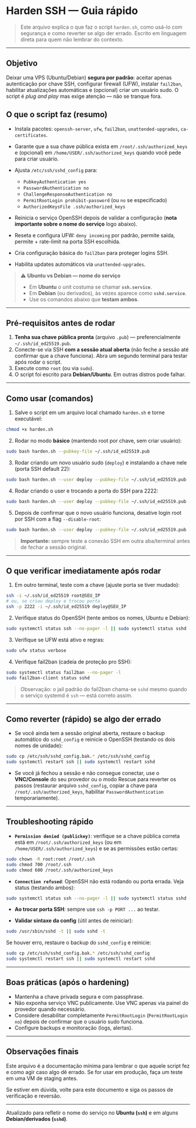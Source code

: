 # Harden SSH — Guia rápido 
> Este arquivo explica o que faz o script `harden.sh`, como usá-lo com segurança e como reverter se algo der errado. Escrito em linguagem direta para quem não lembrar do contexto.

---

## Objetivo

Deixar uma VPS (Ubuntu/Debian) **segura por padrão**: aceitar apenas autenticação por chave SSH, configurar firewall (UFW), instalar `fail2ban`, habilitar atualizações automáticas e (opcional) criar um usuário sudo. O script é *plug and play* mas exige atenção — não se tranque fora.

## O que o script faz (resumo)

* Instala pacotes: `openssh-server`, `ufw`, `fail2ban`, `unattended-upgrades`, `ca-certificates`.
* Garante que a sua chave pública exista em `/root/.ssh/authorized_keys` e (opcional) em `/home/USER/.ssh/authorized_keys` quando você pede para criar usuário.
* Ajusta `/etc/ssh/sshd_config` para:

  * `PubkeyAuthentication yes`
  * `PasswordAuthentication no`
  * `ChallengeResponseAuthentication no`
  * `PermitRootLogin prohibit-password` (ou `no` se especificado)
  * `AuthorizedKeysFile .ssh/authorized_keys`
* Reinicia o serviço OpenSSH depois de validar a configuração (**nota importante sobre o nome do serviço** logo abaixo).
* Reseta e configura UFW: `deny incoming` por padrão, permite saída, permite + rate-limit na porta SSH escolhida.
* Cria configuração básica do `fail2ban` para proteger logins SSH.
* Habilita updates automáticos via `unattended-upgrades`.

> ⚠️ **Ubuntu vs Debian — nome do serviço**
>
> * Em **Ubuntu** o unit costuma se chamar **`ssh.service`**.
> * Em **Debian** (ou derivados), às vezes aparece como **`sshd.service`**.
> * Use os comandos abaixo que **testam ambos**.

---

## Pré-requisitos antes de rodar

1. **Tenha sua chave pública pronta** (arquivo `.pub`) — preferencialmente `~/.ssh/id_ed25519.pub`.
2. Conecte-se via SSH **com a sessão atual aberta** (não feche a sessão até confirmar que a chave funciona). Abra um segundo terminal para testar após rodar o script.
3. Execute como `root` (ou via `sudo`).
4. O script foi escrito para **Debian/Ubuntu**. Em outras distros pode falhar.

---

## Como usar (comandos)

1. Salve o script em um arquivo local chamado `harden.sh` e torne executável:

```bash
chmod +x harden.sh
```

2. Rodar no modo **básico** (mantendo root por chave, sem criar usuário):

```bash
sudo bash harden.sh --pubkey-file ~/.ssh/id_ed25519.pub
```

3. Rodar criando um novo usuário sudo (`deploy`) e instalando a chave nele (porta SSH default 22):

```bash
sudo bash harden.sh --user deploy --pubkey-file ~/.ssh/id_ed25519.pub
```

4. Rodar criando o user e trocando a porta do SSH para 2222:

```bash
sudo bash harden.sh --user deploy --pubkey-file ~/.ssh/id_ed25519.pub --ssh-port 2222
```

5. Depois de confirmar que o novo usuário funciona, desative login root por SSH com a flag `--disable-root`:

```bash
sudo bash harden.sh --user deploy --pubkey-file ~/.ssh/id_ed25519.pub --disable-root
```

> **Importante:** sempre teste a conexão SSH em outra aba/terminal antes de fechar a sessão original.

---

## O que verificar imediatamente após rodar

1. Em outro terminal, teste com a chave (ajuste porta se tiver mudado):

```bash
ssh -i ~/.ssh/id_ed25519 root@SEU_IP
# ou, se criou deploy e trocou porta
ssh -p 2222 -i ~/.ssh/id_ed25519 deploy@SEU_IP
```

2. Verifique status do OpenSSH (tente ambos os nomes, Ubuntu e Debian):

```bash
sudo systemctl status ssh --no-pager -l || sudo systemctl status sshd --no-pager -l
```

3. Verifique se UFW está ativo e regras:

```bash
sudo ufw status verbose
```

4. Verifique fail2ban (cadeia de proteção pro SSH):

```bash
sudo systemctl status fail2ban --no-pager -l
sudo fail2ban-client status sshd
```

> Observação: o jail padrão do fail2ban chama-se `sshd` mesmo quando o serviço systemd é `ssh` — está correto assim.

---

## Como reverter (rápido) se algo der errado

* Se você ainda tem a sessão original aberta, restaure o backup automático do `sshd_config` e reinicie o OpenSSH (testando os dois nomes de unidade):

```bash
sudo cp /etc/ssh/sshd_config.bak.* /etc/ssh/sshd_config
sudo systemctl restart ssh || sudo systemctl restart sshd
```

* Se você já fechou a sessão e não consegue conectar, use o **VNC/Console** do seu provedor ou o modo Rescue para reverter os passos (restaurar arquivo `sshd_config`, copiar a chave para `/root/.ssh/authorized_keys`, habilitar `PasswordAuthentication` temporariamente).

---

## Troubleshooting rápido

* **`Permission denied (publickey)`**: verifique se a chave pública correta está em `/root/.ssh/authorized_keys` (ou em `/home/USER/.ssh/authorized_keys`) e se as permissões estão certas:

```bash
sudo chown -R root:root /root/.ssh
sudo chmod 700 /root/.ssh
sudo chmod 600 /root/.ssh/authorized_keys
```

* **`Connection refused`**: OpenSSH não está rodando ou porta errada. Veja status (testando ambos):

```bash
sudo systemctl status ssh --no-pager -l || sudo systemctl status sshd --no-pager -l
```

* **Ao trocar porta SSH**: sempre use `ssh -p PORT ...` ao testar.

* **Validar sintaxe da config** (útil antes de reiniciar):

```bash
sudo /usr/sbin/sshd -t || sudo sshd -t
```

Se houver erro, restaure o backup do `sshd_config` e reinicie:

```bash
sudo cp /etc/ssh/sshd_config.bak.* /etc/ssh/sshd_config
sudo systemctl restart ssh || sudo systemctl restart sshd
```

---

## Boas práticas (após o hardening)

* Mantenha a chave privada segura e com passphrase.
* Não exponha serviço VNC publicamente. Use VNC apenas via painel do provedor quando necessário.
* Considere desabilitar completamente `PermitRootLogin` (`PermitRootLogin no`) depois de confirmar que o usuário sudo funciona.
* Configure backups e monitoração (logs, alertas).

---

## Observações finais

Este arquivo é a documentação mínima para lembrar o que aquele script fez e como agir caso algo dê errado. Se for usar em produção, faça um teste em uma VM de staging antes.

Se estiver em dúvida, volte para este documento e siga os passos de verificação e reversão.

---

Atualizado para refletir o nome do serviço no **Ubuntu (`ssh`)** e em alguns **Debian/derivados (`sshd`)**.
